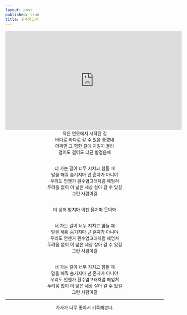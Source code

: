 ```yaml
---
layout: post
published: true
title: 흰수염고래
---
```


<center>
<iframe width="560" height="315" src="https://www.youtube.com/embed/Bkv5NIcANyI" title="YouTube video player" frameborder="0" allow="accelerometer; autoplay; clipboard-write; encrypted-media; gyroscope; picture-in-picture" allowfullscreen></iframe>

 <br>
 작은 연못에서 시작된 길<br>
 바다로 바다로 갈 수 있음 좋겠네<br>
 어쩌면 그 험한 길에 지칠지 몰라<br>
 걸어도 걸어도 더딘 발걸음에<br>
 <br>

 너 가는 길이 너무 지치고 힘들 때<br>
 말을 해줘 숨기지마 넌 혼자가 아니야<br>
 우리도 언젠가 흰수염고래처럼 헤엄쳐<br>
 두려움 없이 이 넓은 세상 살아 갈 수 있길<br>
 그런 사람이길<br>
 <br>

 더 상처 받지마 이젠 울지마 웃어봐<br>
 <br>

 너 가는 길이 너무 지치고 힘들 때<br>
 말을 해줘 숨기지마 넌 혼자가 아니야<br>
 우리도 언젠가 흰수염고래처럼 헤엄쳐<br>
 두려움 없이 이 넓은 세상 살아 갈 수 있길<br>
 그런 사람이길<br>
 <br>

 너 가는 길이 너무 지치고 힘들 때<br>
 말을 해줘 숨기지마 넌 혼자가 아니야<br>
 우리도 언젠가 흰수염고래처럼 헤엄쳐<br>
 두려움 없이 이 넓은 세상 살아 갈 수 있길<br>
 그런 사람이길<br>
</center>


---

<center>
 가사가 너무 좋아서 기록해본다.
</center>
